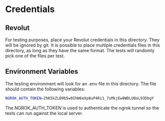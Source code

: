 # Credentials

## Revolut

For testing purposes, place your Revolut credentials in this directory. They will be ignored by git.
It is possible to place multiple credentials files in this directory, as long as they have the same format.
The tests will randomly pick one of the files per test.

## Environment Variables

The testing environment will look for an .env file in this directory. The file should contain the following variables:

```bash
NGROK_AUTH_TOKEN=2hK5kZLB9b5w9IhW6eXp8uP4Ri1_7sMkjEw8WDLUQoL93DbgY
```

The NGROK_AUTH_TOKEN is used to authenticate the ngrok tunnel so the tests can run against the local server.
